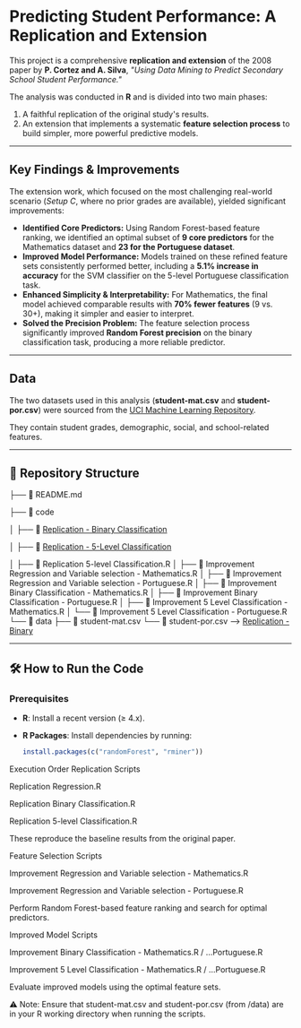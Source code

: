 # Predicting Student Performance: A Replication and Extension  

This project is a comprehensive **replication and extension** of the 2008 paper by **P. Cortez and A. Silva**, *"Using Data Mining to Predict Secondary School Student Performance."*  

The analysis was conducted in **R** and is divided into two main phases:  
1. A faithful replication of the original study's results.  
2. An extension that implements a systematic **feature selection process** to build simpler, more powerful predictive models.  

---

## Key Findings & Improvements  

The extension work, which focused on the most challenging real-world scenario (*Setup C*, where no prior grades are available), yielded significant improvements:  

- **Identified Core Predictors:** Using Random Forest-based feature ranking, we identified an optimal subset of **9 core predictors** for the Mathematics dataset and **23 for the Portuguese dataset**.  
- **Improved Model Performance:** Models trained on these refined feature sets consistently performed better, including a **5.1% increase in accuracy** for the SVM classifier on the 5-level Portuguese classification task.  
- **Enhanced Simplicity & Interpretability:** For Mathematics, the final model achieved comparable results with **70% fewer features** (9 vs. 30+), making it simpler and easier to interpret.  
- **Solved the Precision Problem:** The feature selection process significantly improved **Random Forest precision** on the binary classification task, producing a more reliable predictor.  

---

## Data  

The two datasets used in this analysis (**student-mat.csv** and **student-por.csv**) were sourced from the [UCI Machine Learning Repository](https://archive.ics.uci.edu/ml/datasets/student+performance).  

They contain student grades, demographic, social, and school-related features.  

---

## 📂 Repository Structure  
├── 📄 README.md  

├── 📁 code  

│ ├── 📄 [Replication - Binary Classification](./Student-Performance-Project/code/Replication%20Binary%20Classification.R)  

│ ├── 📄 [Replication - 5-Level Classification](./Student-Performance-Project/code/Replication%205-level%20Classification.R)  

│ ├── 📄 Replication 5-level Classification.R
│ ├── 📄 Improvement Regression and Variable selection - Mathematics.R
│ ├── 📄 Improvement Regression and Variable selection - Portuguese.R
│ ├── 📄 Improvement Binary Classification - Mathematics.R
│ ├── 📄 Improvement Binary Classification - Portuguese.R
│ ├── 📄 Improvement 5 Level Classification - Mathematics.R
│ └── 📄 Improvement 5 Level Classification - Portuguese.R
└── 📁 data
├── 📄 student-mat.csv
└── 📄 student-por.csv
--> [Replication - Binary](./Student-Performance-Project/code/Replication%20Binary%20Classification.R)



---

## 🛠️ How to Run the Code  

### Prerequisites  
- **R**: Install a recent version (≥ 4.x).  
- **R Packages**: Install dependencies by running:

  ```R
  install.packages(c("randomForest", "rminer"))


Execution Order
Replication Scripts

Replication Regression.R

Replication Binary Classification.R

Replication 5-level Classification.R

These reproduce the baseline results from the original paper.

Feature Selection Scripts

Improvement Regression and Variable selection - Mathematics.R

Improvement Regression and Variable selection - Portuguese.R

Perform Random Forest-based feature ranking and search for optimal predictors.

Improved Model Scripts

Improvement Binary Classification - Mathematics.R / ...Portuguese.R

Improvement 5 Level Classification - Mathematics.R / ...Portuguese.R

Evaluate improved models using the optimal feature sets.

⚠️ Note: Ensure that student-mat.csv and student-por.csv (from /data) are in your R working directory when running the scripts.


